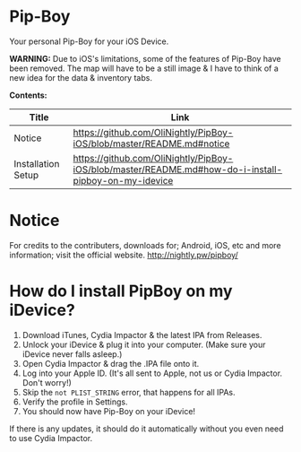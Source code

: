 # Pip-Boy
Your personal Pip-Boy for your iOS Device.

**WARNING:** Due to iOS's limitations, some of the features of Pip-Boy have been removed. The map will have to be a still image & I have to think of a new idea for the data & inventory tabs. 

**Contents:**

| Title              | Link                                                                                                 |
|--------------------|------------------------------------------------------------------------------------------------------|
| Notice             | https://github.com/OliNightly/PipBoy-iOS/blob/master/README.md#notice                                |
| Installation Setup | https://github.com/OliNightly/PipBoy-iOS/blob/master/README.md#how-do-i-install-pipboy-on-my-idevice |

# Notice
For credits to the contributers, downloads for; Android, iOS, etc and more information; visit the official website.
http://nightly.pw/pipboy/

# How do I install PipBoy on my iDevice?
1. Download iTunes, Cydia Impactor & the latest IPA from Releases.
2. Unlock your iDevice & plug it into your computer. (Make sure your iDevice never falls asleep.)
3. Open Cydia Impactor & drag the .IPA file onto it.
4. Log into your Apple ID. (It's all sent to Apple, not us or Cydia Impactor. Don't worry!)
5. Skip the ``not PLIST_STRING`` error, that happens for all IPAs.
6. Verify the profile in Settings.
7. You should now have Pip-Boy on your iDevice!

If there is any updates, it should do it automatically without you even need to use Cydia Impactor.
